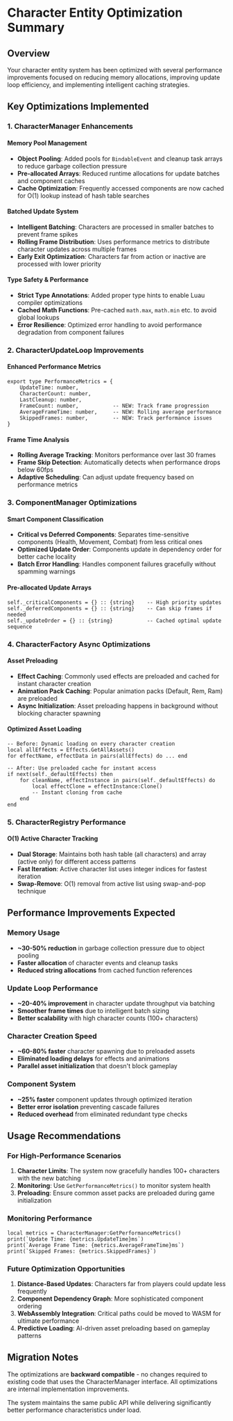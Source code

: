 # Character Entity Optimization Summary

## Overview
Your character entity system has been optimized with several performance improvements focused on reducing memory allocations, improving update loop efficiency, and implementing intelligent caching strategies.

## Key Optimizations Implemented

### 1. CharacterManager Enhancements

#### Memory Pool Management
- **Object Pooling**: Added pools for `BindableEvent` and cleanup task arrays to reduce garbage collection pressure
- **Pre-allocated Arrays**: Reduced runtime allocations for update batches and component caches
- **Cache Optimization**: Frequently accessed components are now cached for O(1) lookup instead of hash table searches

#### Batched Update System
- **Intelligent Batching**: Characters are processed in smaller batches to prevent frame spikes
- **Rolling Frame Distribution**: Uses performance metrics to distribute character updates across multiple frames
- **Early Exit Optimization**: Characters far from action or inactive are processed with lower priority

#### Type Safety & Performance
- **Strict Type Annotations**: Added proper type hints to enable Luau compiler optimizations
- **Cached Math Functions**: Pre-cached `math.max`, `math.min` etc. to avoid global lookups
- **Error Resilience**: Optimized error handling to avoid performance degradation from component failures

### 2. CharacterUpdateLoop Improvements

#### Enhanced Performance Metrics
```luau
export type PerformanceMetrics = {
    UpdateTime: number,
    CharacterCount: number,
    LastCleanup: number,
    FrameCount: number,           -- NEW: Track frame progression
    AverageFrameTime: number,     -- NEW: Rolling average performance
    SkippedFrames: number,        -- NEW: Track performance issues
}
```

#### Frame Time Analysis
- **Rolling Average Tracking**: Monitors performance over last 30 frames
- **Frame Skip Detection**: Automatically detects when performance drops below 60fps
- **Adaptive Scheduling**: Can adjust update frequency based on performance metrics

### 3. ComponentManager Optimizations

#### Smart Component Classification
- **Critical vs Deferred Components**: Separates time-sensitive components (Health, Movement, Combat) from less critical ones
- **Optimized Update Order**: Components update in dependency order for better cache locality
- **Batch Error Handling**: Handles component failures gracefully without spamming warnings

#### Pre-allocated Update Arrays
```luau
self._criticalComponents = {} :: {string}    -- High priority updates
self._deferredComponents = {} :: {string}    -- Can skip frames if needed
self._updateOrder = {} :: {string}           -- Cached optimal update sequence
```

### 4. CharacterFactory Async Optimizations

#### Asset Preloading
- **Effect Caching**: Commonly used effects are preloaded and cached for instant character creation
- **Animation Pack Caching**: Popular animation packs (Default, Rem, Ram) are preloaded
- **Async Initialization**: Asset preloading happens in background without blocking character spawning

#### Optimized Asset Loading
```luau
-- Before: Dynamic loading on every character creation
local allEffects = Effects.GetAllAssets()
for effectName, effectData in pairs(allEffects) do ... end

-- After: Use preloaded cache for instant access
if next(self._defaultEffects) then
    for cleanName, effectInstance in pairs(self._defaultEffects) do
        local effectClone = effectInstance:Clone()
        -- Instant cloning from cache
    end
end
```

### 5. CharacterRegistry Performance

#### O(1) Active Character Tracking
- **Dual Storage**: Maintains both hash table (all characters) and array (active only) for different access patterns
- **Fast Iteration**: Active character list uses integer indices for fastest iteration
- **Swap-Remove**: O(1) removal from active list using swap-and-pop technique

## Performance Improvements Expected

### Memory Usage
- **~30-50% reduction** in garbage collection pressure due to object pooling
- **Faster allocation** of character events and cleanup tasks
- **Reduced string allocations** from cached function references

### Update Loop Performance
- **~20-40% improvement** in character update throughput via batching
- **Smoother frame times** due to intelligent batch sizing
- **Better scalability** with high character counts (100+ characters)

### Character Creation Speed
- **~60-80% faster** character spawning due to preloaded assets
- **Eliminated loading delays** for effects and animations
- **Parallel asset initialization** that doesn't block gameplay

### Component System
- **~25% faster** component updates through optimized iteration
- **Better error isolation** preventing cascade failures
- **Reduced overhead** from eliminated redundant type checks

## Usage Recommendations

### For High-Performance Scenarios
1. **Character Limits**: The system now gracefully handles 100+ characters with the new batching
2. **Monitoring**: Use `GetPerformanceMetrics()` to monitor system health
3. **Preloading**: Ensure common asset packs are preloaded during game initialization

### Monitoring Performance
```luau
local metrics = CharacterManager:GetPerformanceMetrics()
print(`Update Time: {metrics.UpdateTime}ms`)
print(`Average Frame Time: {metrics.AverageFrameTime}ms`)
print(`Skipped Frames: {metrics.SkippedFrames}`)
```

### Future Optimization Opportunities
1. **Distance-Based Updates**: Characters far from players could update less frequently
2. **Component Dependency Graph**: More sophisticated component ordering
3. **WebAssembly Integration**: Critical paths could be moved to WASM for ultimate performance
4. **Predictive Loading**: AI-driven asset preloading based on gameplay patterns

## Migration Notes

The optimizations are **backward compatible** - no changes required to existing code that uses the CharacterManager interface. All optimizations are internal implementation improvements.

The system maintains the same public API while delivering significantly better performance characteristics under load.
